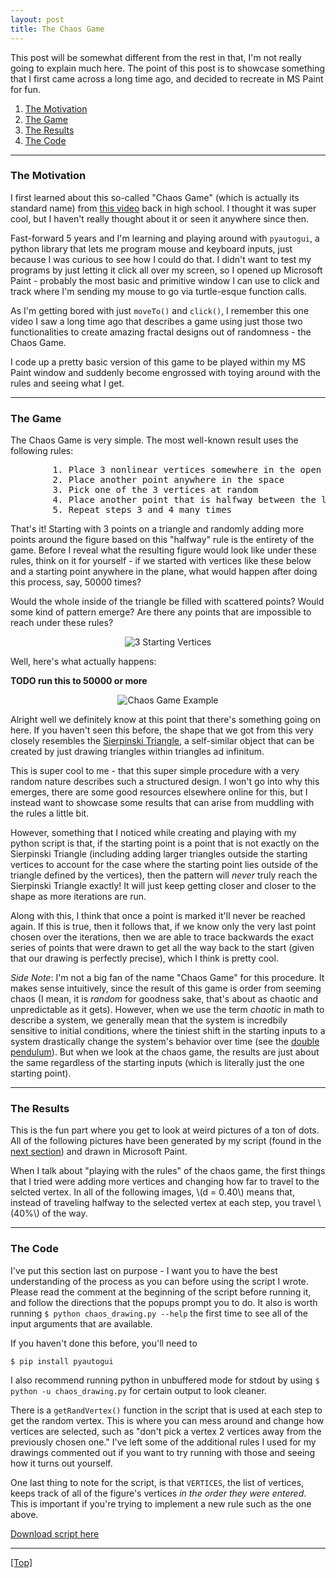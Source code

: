 ```yaml
---
layout: post
title: The Chaos Game
---
```


This post will be somewhat different from the rest in that, I'm not really going to explain much here. The point of this post is to showcase something that I first came across a long time ago, and decided to recreate in MS Paint for fun.

1. [The Motivation](#the-motivation)
2. [The Game](#the-game)
3. [The Results](#the-results)
4. [The Code](#the-code)

-----

### The Motivation

I first learned about this so-called "Chaos Game" (which is actually its standard name) from [this video](TODO) back in high school. I thought it was super cool, but I haven't really thought about it or seen it anywhere since then.

Fast-forward 5 years and I'm learning and playing around with `pyautogui`, a python library that lets me program mouse and keyboard inputs, just because I was curious to see how I could do that. I didn't want to test my programs by just letting it click all over my screen, so I opened up Microsoft Paint - probably the most basic and primitive window I can use to click and track where I'm sending my mouse to go via turtle-esque function calls.

As I'm getting bored with just `moveTo()` and `click()`, I remember this one video I saw a long time ago that describes a game using just those two functionalities to create amazing fractal designs out of randomness - the Chaos Game.

I code up a pretty basic version of this game to be played within my MS Paint window and suddenly become engrossed with toying around with the rules and seeing what I get.

-----

### The Game

The Chaos Game is very simple. The most well-known result uses the following rules:

<p>
<pre>
        1. Place 3 nonlinear vertices somewhere in the open space
        2. Place another point anywhere in the space
        3. Pick one of the 3 vertices at random
        4. Place another point that is halfway between the last point and the randomly chosen vertex
        5. Repeat steps 3 and 4 many times
</pre>
</p>

That's it! Starting with 3 points on a triangle and randomly adding more points around the figure based on this "halfway" rule is the entirety of the game. Before I reveal what the resulting figure would look like under these rules, think on it for yourself - if we started with vertices like these below and a starting point anywhere in the plane, what would happen after doing this process, say, 50000 times?

Would the whole inside of the triangle be filled with scattered points? Would some kind of pattern emerge? Are there any points that are impossible to reach under these rules?

<p style="text-align:center;">
    <img src="{{site.imgposturl}}/ChaosGame/3Vertices.png" alt="3 Starting Vertices">
</p>

Well, here's what actually happens:

**TODO run this to 50000 or more**

<p style="text-align:center;">
    <img src="{{site.imgposturl}}/ChaosGame/SierpinskiTriangle50000.png" alt="Chaos Game Example">
</p>

Alright well we definitely know at this point that there's something going on here. If you haven't seen this before, the shape that we got from this very closely resembles the [Sierpinski Triangle](https://magazine.thingimajigs.com/amazing-sierpinski-triangle/), a self-similar object that can be created by just drawing triangles within triangles ad infinitum.

This is super cool to me - that this super simple procedure with a very random nature describes such a structured design. I won't go into why this emerges, there are some good resources elsewhere online for this, but I instead want to showcase some results that can arise from muddling with the rules a little bit.

However, something that I noticed while creating and playing with my python script is that, if the starting point is a point that is not exactly on the Sierpinski Triangle (including adding larger triangles outside the starting vertices to account for the case where the starting point lies outside of the triangle defined by the vertices), then the pattern will *never* truly reach the Sierpinski Triangle exactly! It will just keep getting closer and closer to the shape as more iterations are run.

Along with this, I think that once a point is marked it'll never be reached again. If this is true, then it follows that, if we know only the very last point chosen over the iterations, then we are able to trace backwards the exact series of points that were drawn to get all the way back to the start (given that our drawing is perfectly precise), which I think is pretty cool.

*Side Note*: I'm not a big fan of the name "Chaos Game" for this procedure. It makes sense intuitively, since the result of this game is order from seeming chaos (I mean, it is *random* for goodness sake, that's about as chaotic and unpredictable as it gets). However, when we use the term *chaotic* in math to describe a system, we generally mean that the system is incredbily sensitive to initial conditions, where the tiniest shift in the starting inputs to a system drastically change the system's behavior over time (see the [double pendulum](https://gereshes.com/2018/11/19/chaos-and-the-double-pendulum/)). But when we look at the chaos game, the results are just about the same regardless of the starting inputs (which is literally just the one starting point).

-----

### The Results

This is the fun part where you get to look at weird pictures of a ton of dots. All of the following pictures have been generated by my script (found in the [next section](#the-code)) and drawn in Microsoft Paint.

When I talk about "playing with the rules" of the chaos game, the first things that I tried were adding more vertices and changing how far to travel to the selcted vertex. In all of the following images, \\(d = 0.40\\) means that, instead of traveling halfway to the selected vertex at each step, you travel \\(40\%\\) of the way.

-----

### The Code

I've put this section last on purpose - I want you to have the best understanding of the process as you can before using the script I wrote. Please read the comment at the beginning of the script before running it, and follow the directions that the popups prompt you to do. It also is worth running `$ python chaos_drawing.py --help` the first time to see all of the input arguments that are available.

If you haven't done this before, you'll need to

`$ pip install pyautogui`

I also recommend running python in unbuffered mode for stdout by using `$ python -u chaos_drawing.py` for certain output to look cleaner.

There is a `getRandVertex()` function in the script that is used at each step to get the random vertex. This is where you can mess around and change how vertices are selected, such as "don't pick a vertex 2 vertices away from the previously chosen one." I've left some of the additional rules I used for my drawings commented out if you want to try running with those and seeing how it turns out yourself.

One last thing to note for the script, is that `VERTICES`, the list of vertices, keeps track of all of the figure's vertices *in the order they were entered*. This is important if you're trying to implement a new rule such as the one above.

[Download script here](chaos_drawing.py)

-----

[\[Top\]](#)

